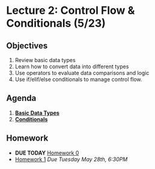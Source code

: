 <!---
{"next":"Lectures_class2/Lecture3.md","title":"Conditionals - 5/23"}
-->

# Lecture 2: Control Flow & Conditionals (5/23)

## Objectives

1. Review basic data types
2. Learn how to convert data into different types
3. Use operators to evaluate data comparisons and logic
4. Use if/elif/else conditionals to manage control flow.

## Agenda

1. **[Basic Data Types](https://colab.research.google.com/drive/1WiGwiP9dAWqKE02P_GAIf3UTWJbZOsGU#scrollTo=T1gTHPUW5BOI)**
2. **[Conditionals](https://colab.research.google.com/drive/167SK5A_nLNUKDF-GbHHITS6ztdnKEUT-#scrollTo=QzlIvEGDoOFC)**


## Homework
* **DUE TODAY** [Homework 0](../Homework/hwk0.md)
* [Homework 1](../Homework/hwk1.md) *Due Tuesday May 28th, 6:30PM*

